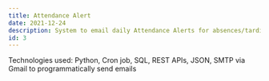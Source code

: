 ```yaml
---
title: Attendance Alert
date: 2021-12-24
description: System to email daily Attendance Alerts for absences/tardies to parents & students and a snapshot of the day’s attendance to school administrators.
id: 3
---
```

Technologies used: Python, Cron job, SQL, REST APIs, JSON, SMTP via Gmail to programmatically send emails